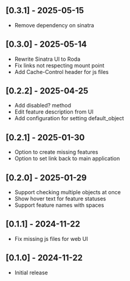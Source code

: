## [0.3.1] - 2025-05-15
- Remove dependency on sinatra

## [0.3.0] - 2025-05-14
- Rewrite Sinatra UI to Roda
- Fix links not respecting mount point
- Add Cache-Control header for js files

## [0.2.2] - 2025-04-25

- Add disabled? method
- Edit feature description from UI
- Add configuration for setting default_object

## [0.2.1] - 2025-01-30

- Option to create missing features
- Option to set link back to main application

## [0.2.0] - 2025-01-29

- Support checking multiple objects at once
- Show hover text for feature statuses
- Support feature names with spaces

## [0.1.1] - 2024-11-22

- Fix missing js files for web UI

## [0.1.0] - 2024-11-22

- Initial release
